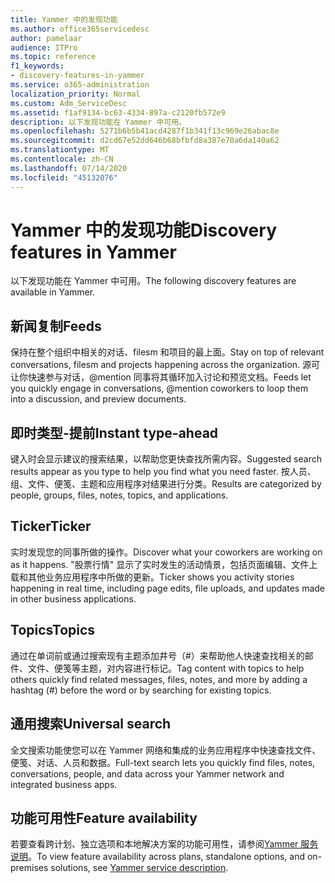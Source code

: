 ```yaml
---
title: Yammer 中的发现功能
ms.author: office365servicedesc
author: pamelaar
audience: ITPro
ms.topic: reference
f1_keywords:
- discovery-features-in-yammer
ms.service: o365-administration
localization_priority: Normal
ms.custom: Adm_ServiceDesc
ms.assetid: f1af9134-bc63-4334-897a-c2120fb572e9
description: 以下发现功能在 Yammer 中可用。
ms.openlocfilehash: 5271b6b5b41acd4287f1b341f13c969e26abac8e
ms.sourcegitcommit: d2cd67e52dd646b68bfbfd8a387e70a6da140a62
ms.translationtype: MT
ms.contentlocale: zh-CN
ms.lasthandoff: 07/14/2020
ms.locfileid: "45132076"
---
```

# <a name="discovery-features-in-yammer"></a><span data-ttu-id="06d2f-103">Yammer 中的发现功能</span><span class="sxs-lookup"><span data-stu-id="06d2f-103">Discovery features in Yammer</span></span>

<span data-ttu-id="06d2f-104">以下发现功能在 Yammer 中可用。</span><span class="sxs-lookup"><span data-stu-id="06d2f-104">The following discovery features are available in Yammer.</span></span>
  
## <a name="feeds"></a><span data-ttu-id="06d2f-105">新闻复制</span><span class="sxs-lookup"><span data-stu-id="06d2f-105">Feeds</span></span>

<span data-ttu-id="06d2f-106">保持在整个组织中相关的对话、filesm 和项目的最上面。</span><span class="sxs-lookup"><span data-stu-id="06d2f-106">Stay on top of relevant conversations, filesm and projects happening across the organization.</span></span> <span data-ttu-id="06d2f-107">源可让你快速参与对话，@mention 同事将其循环加入讨论和预览文档。</span><span class="sxs-lookup"><span data-stu-id="06d2f-107">Feeds let you quickly engage in conversations, @mention coworkers to loop them into a discussion, and preview documents.</span></span>

## <a name="instant-type-ahead"></a><span data-ttu-id="06d2f-108">即时类型-提前</span><span class="sxs-lookup"><span data-stu-id="06d2f-108">Instant type-ahead</span></span>

<span data-ttu-id="06d2f-109">键入时会显示建议的搜索结果，以帮助您更快查找所需内容。</span><span class="sxs-lookup"><span data-stu-id="06d2f-109">Suggested search results appear as you type to help you find what you need faster.</span></span> <span data-ttu-id="06d2f-110">按人员、组、文件、便笺、主题和应用程序对结果进行分类。</span><span class="sxs-lookup"><span data-stu-id="06d2f-110">Results are categorized by people, groups, files, notes, topics, and applications.</span></span>
    
## <a name="ticker"></a><span data-ttu-id="06d2f-111">Ticker</span><span class="sxs-lookup"><span data-stu-id="06d2f-111">Ticker</span></span>

<span data-ttu-id="06d2f-112">实时发现您的同事所做的操作。</span><span class="sxs-lookup"><span data-stu-id="06d2f-112">Discover what your coworkers are working on as it happens.</span></span> <span data-ttu-id="06d2f-113">"股票行情" 显示了实时发生的活动情景，包括页面编辑、文件上载和其他业务应用程序中所做的更新。</span><span class="sxs-lookup"><span data-stu-id="06d2f-113">Ticker shows you activity stories happening in real time, including page edits, file uploads, and updates made in other business applications.</span></span>
  
## <a name="topics"></a><span data-ttu-id="06d2f-114">Topics</span><span class="sxs-lookup"><span data-stu-id="06d2f-114">Topics</span></span>

<span data-ttu-id="06d2f-115">通过在单词前或通过搜索现有主题添加井号（#）来帮助他人快速查找相关的邮件、文件、便笺等主题，对内容进行标记。</span><span class="sxs-lookup"><span data-stu-id="06d2f-115">Tag content with topics to help others quickly find related messages, files, notes, and more by adding a hashtag (#) before the word or by searching for existing topics.</span></span>
  
## <a name="universal-search"></a><span data-ttu-id="06d2f-116">通用搜索</span><span class="sxs-lookup"><span data-stu-id="06d2f-116">Universal search</span></span>

<span data-ttu-id="06d2f-117">全文搜索功能使您可以在 Yammer 网络和集成的业务应用程序中快速查找文件、便笺、对话、人员和数据。</span><span class="sxs-lookup"><span data-stu-id="06d2f-117">Full-text search lets you quickly find files, notes, conversations, people, and data across your Yammer network and integrated business apps.</span></span>
  
## <a name="feature-availability"></a><span data-ttu-id="06d2f-118">功能可用性</span><span class="sxs-lookup"><span data-stu-id="06d2f-118">Feature availability</span></span>

<span data-ttu-id="06d2f-119">若要查看跨计划、独立选项和本地解决方案的功能可用性，请参阅[Yammer 服务说明](yammer-service-description.md)。</span><span class="sxs-lookup"><span data-stu-id="06d2f-119">To view feature availability across plans, standalone options, and on-premises solutions, see [Yammer service description](yammer-service-description.md).</span></span>
  
  
